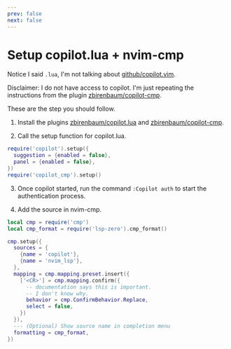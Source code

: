 ```yaml
---
prev: false
next: false
---
```


# Setup copilot.lua + nvim-cmp

Notice I said `.lua`, I'm not talking about [github/copilot.vim](https://github.com/github/copilot.vim).

Disclaimer: I do not have access to copilot. I'm just repeating the instructions from the plugin [zbirenbaum/copilot-cmp](https://github.com/zbirenbaum/copilot-cmp).

These are the step you should follow.

1. Install the plugins [zbirenbaum/copilot.lua](https://github.com/zbirenbaum/copilot.lua) and [zbirenbaum/copilot-cmp](https://github.com/zbirenbaum/copilot-cmp).

2. Call the setup function for copilot.lua.

```lua
require('copilot').setup({
  suggestion = {enabled = false},
  panel = {enabled = false},
})
require('copilot_cmp').setup()
```

3. Once copilot started, run the command `:Copilot auth` to start the authentication process.

4. Add the source in nvim-cmp.

```lua
local cmp = require('cmp')
local cmp_format = require('lsp-zero').cmp_format()

cmp.setup({
  sources = {
    {name = 'copilot'},
    {name = 'nvim_lsp'},
  },
  mapping = cmp.mapping.preset.insert({
    ['<CR>'] = cmp.mapping.confirm({
      -- documentation says this is important.
      -- I don't know why.
      behavior = cmp.ConfirmBehavior.Replace,
      select = false,
    })
  }),
  --- (Optional) Show source name in completion menu
  formatting = cmp_format,
})
```

